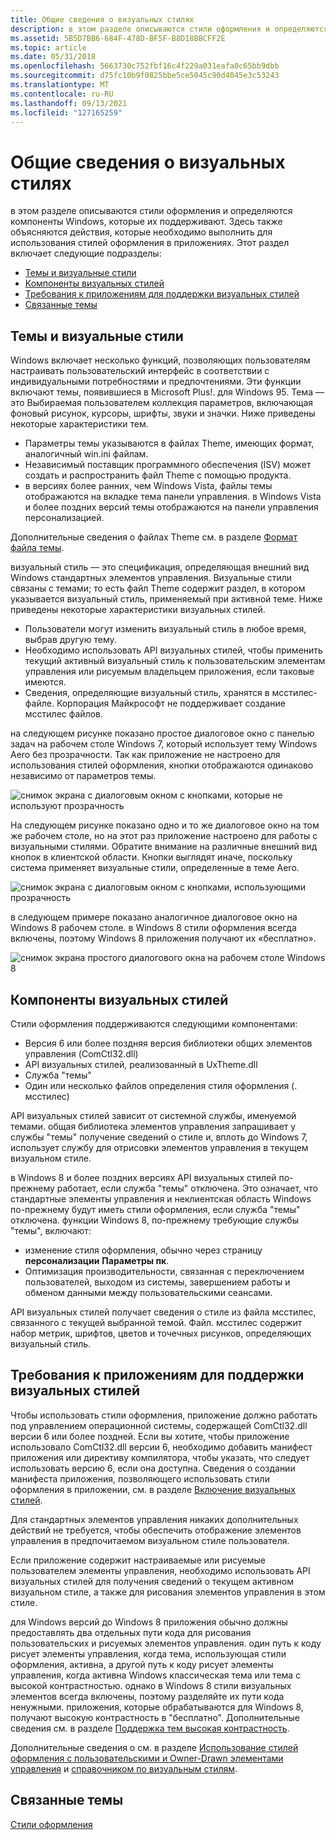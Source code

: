 ```yaml
---
title: Общие сведения о визуальных стилях
description: в этом разделе описываются стили оформления и определяются компоненты Windows, которые их поддерживают. Здесь также объясняются действия, которые необходимо выполнить для использования стилей оформления в приложениях.
ms.assetid: 5B5D7BB6-684F-478D-BF5F-B8D18BBCFF2E
ms.topic: article
ms.date: 05/31/2018
ms.openlocfilehash: 5663730c752fbf16c4f229a031eafa0c65bb9dbb
ms.sourcegitcommit: d75fc10b9f0825bbe5ce5045c90d4045e3c53243
ms.translationtype: MT
ms.contentlocale: ru-RU
ms.lasthandoff: 09/13/2021
ms.locfileid: "127165259"
---
```

# <a name="visual-styles-overview"></a>Общие сведения о визуальных стилях

в этом разделе описываются стили оформления и определяются компоненты Windows, которые их поддерживают. Здесь также объясняются действия, которые необходимо выполнить для использования стилей оформления в приложениях. Этот раздел включает следующие подразделы:

-   [Темы и визуальные стили](#themes-and-visual-styles)
-   [Компоненты визуальных стилей](#visual-styles-components)
-   [Требования к приложениям для поддержки визуальных стилей](#application-requirements-for-supporting-visual-styles)
-   [Связанные темы](#related-topics)

## <a name="themes-and-visual-styles"></a>Темы и визуальные стили

Windows включает несколько функций, позволяющих пользователям настраивать пользовательский интерфейс в соответствии с индивидуальными потребностями и предпочтениями. Эти функции включают темы, появившиеся в Microsoft Plus!. для Windows 95. Тема — это Выбираемая пользователем коллекция параметров, включающая фоновый рисунок, курсоры, шрифты, звуки и значки. Ниже приведены некоторые характеристики тем.

-   Параметры темы указываются в файлах Theme, имеющих формат, аналогичный win.ini файлам.
-   Независимый поставщик программного обеспечения (ISV) может создать и распространить файл Theme с помощью продукта.
-   в версиях более ранних, чем Windows Vista, файлы темы отображаются на вкладке тема панели управления. в Windows Vista и более поздних версий темы отображаются на панели управления персонализацией.

Дополнительные сведения о файлах Theme см. в разделе [Формат файла темы](themesfileformat-overview.md).

визуальный стиль — это спецификация, определяющая внешний вид Windows стандартных элементов управления. Визуальные стили связаны с темами; то есть файл Theme содержит раздел, в котором указывается визуальный стиль, применяемый при активной теме. Ниже приведены некоторые характеристики визуальных стилей.

-   Пользователи могут изменить визуальный стиль в любое время, выбрав другую тему.
-   Необходимо использовать API визуальных стилей, чтобы применить текущий активный визуальный стиль к пользовательским элементам управления или рисуемым владельцем приложения, если таковые имеются.
-   Сведения, определяющие визуальный стиль, хранятся в мсстилес-файле. Корпорация Майкрософт не поддерживает создание мсстилес файлов.


на следующем рисунке показано простое диалоговое окно с панелью задач на рабочем столе Windows 7, который использует тему Windows Aero без прозрачности. Так как приложение не настроено для использования стилей оформления, кнопки отображаются одинаково независимо от параметров темы.

![снимок экрана с диалоговым окном с кнопками, которые не используют прозрачность](images/tb-wostyles.png)

На следующем рисунке показано одно и то же диалоговое окно на том же рабочем столе, но на этот раз приложение настроено для работы с визуальными стилями. Обратите внимание на различные внешний вид кнопок в клиентской области. Кнопки выглядят иначе, поскольку система применяет визуальные стили, определенные в теме Aero.

![снимок экрана с диалоговым окном с кнопками, использующими прозрачность](images/tb-withstyles.png)

в следующем примере показано аналогичное диалоговое окно на Windows 8 рабочем столе. в Windows 8 стили оформления всегда включены, поэтому Windows 8 приложения получают их «бесплатно».

![снимок экрана простого диалогового окна на рабочем столе Windows 8](images/tb-win8.png)

## <a name="visual-styles-components"></a>Компоненты визуальных стилей

Стили оформления поддерживаются следующими компонентами:

-   Версия 6 или более поздняя версия библиотеки общих элементов управления (ComCtl32.dll)
-   API визуальных стилей, реализованный в UxTheme.dll
-   Служба "темы"
-   Один или несколько файлов определения стиля оформления (. мсстилес)

API визуальных стилей зависит от системной службы, именуемой темами. общая библиотека элементов управления запрашивает у службы "темы" получение сведений о стиле и, вплоть до Windows 7, использует службу для отрисовки элементов управления в текущем визуальном стиле.

в Windows 8 и более поздних версиях API визуальных стилей по-прежнему работает, если служба "темы" отключена. Это означает, что стандартные элементы управления и неклиентская область Windows по-прежнему будут иметь стили оформления, если служба "темы" отключена. функции Windows 8, по-прежнему требующие службы "темы", включают:

-   изменение стиля оформления, обычно через страницу **персонализации** **Параметры пк**.
-   Оптимизация производительности, связанная с переключением пользователей, выходом из системы, завершением работы и обменом данными между пользовательскими сеансами.

API визуальных стилей получает сведения о стиле из файла мсстилес, связанного с текущей выбранной темой. Файл. мсстилес содержит набор метрик, шрифтов, цветов и точечных рисунков, определяющих визуальный стиль.

## <a name="application-requirements-for-supporting-visual-styles"></a>Требования к приложениям для поддержки визуальных стилей

Чтобы использовать стили оформления, приложение должно работать под управлением операционной системы, содержащей ComCtl32.dll версии 6 или более поздней. Если вы хотите, чтобы приложение использовало ComCtl32.dll версии 6, необходимо добавить манифест приложения или директиву компилятора, чтобы указать, что следует использовать версию 6, если она доступна. Сведения о создании манифеста приложения, позволяющего использовать стили оформления в приложении, см. в разделе [Включение визуальных стилей](cookbook-overview.md).

Для стандартных элементов управления никаких дополнительных действий не требуется, чтобы обеспечить отображение элементов управления в предпочитаемом визуальном стиле пользователя.

Если приложение содержит настраиваемые или рисуемые пользователем элементы управления, необходимо использовать API визуальных стилей для получения сведений о текущем активном визуальном стиле, а также для рисования элементов управления в этом стиле.

для Windows версий до Windows 8 приложения обычно должны предоставлять два отдельных пути кода для рисования пользовательских и рисуемых элементов управления. один путь к коду рисует элементы управления, когда тема, использующая стили оформления, активна, а другой путь к коду рисует элементы управления, когда активна Windows классическая тема или тема с высокой контрастностью. однако в Windows 8 стили визуальных элементов всегда включены, поэтому разделяйте их пути кода ненужными. приложения, которые обрабатываются для Windows 8, получают высокую контрастность в "бесплатно". Дополнительные сведения см. в разделе [Поддержка тем высокая контрастность](supporting-high-contrast-themes.md).

Дополнительные сведения о см. в разделе [Использование стилей оформления с пользовательскими и Owner-Drawn элементами управления](using-visual-styles.md) и [справочником по визуальным стилям](uxctl-ref.md).

## <a name="related-topics"></a>Связанные темы

<dl> <dt>

[Стили оформления](themes-overview.md)
</dt> </dl>

 

 




